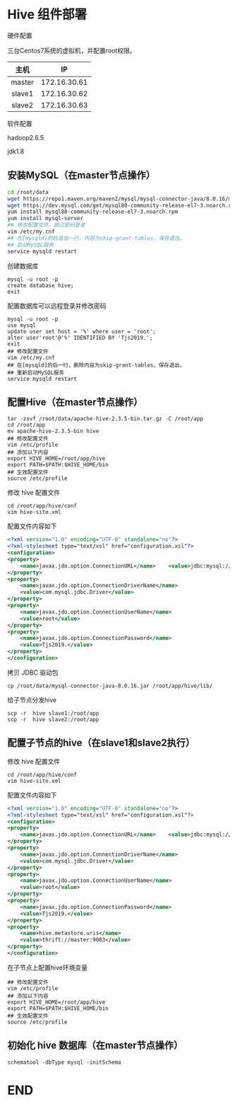 # Hive 组件部署

硬件配置

三台Centos7系统的虚拟机，并配置root权限。

|  主机  |      IP      |
| :----: | :----------: |
| master | 172.16.30.61 |
| slave1 | 172.16.30.62 |
| slave2 | 172.16.30.63 |

软件配置

hadoop2.6.5

jdk1.8





## 安装MySQL（在master节点操作）

```bash
cd /root/data
wget https://repo1.maven.org/maven2/mysql/mysql-connector-java/8.0.16/mysql-connector-java-8.0.16.jar
wget https://dev.mysql.com/get/mysql80-community-release-el7-3.noarch.rpm
yum install mysql80-community-release-el7-3.noarch.rpm
yum install mysql-server
## 修改配置文件，跳过密码登录
vim /etc/my.cnf
## 在[mysqld]的后追加一行，内容为skip-grant-tables，保存退出。
## 启动MySQL服务
service mysqld restart
```

创建数据库

```shell
mysql -u root -p
create database hive;
exit
```



配置数据库可以远程登录并修改密码

```mysql
mysql -u root -p
use mysql
update user set host = '%' where user = 'root';
alter user'root'@'%' IDENTIFIED BY 'Tjs2019.';
exit
## 修改配置文件
vim /etc/my.cnf
## 在[mysqld]的后一行，删除内容为skip-grant-tables，保存退出。
## 重新启动MySQL服务
service mysqld restart
```





## 配置Hive（在master节点操作）

```shell
tar -zxvf /root/data/apache-hive-2.3.5-bin.tar.gz -C /root/app
cd /root/app
mv apache-hive-2.3.5-bin hive
## 修改配置文件
vim /etc/profile
## 添加以下内容
export HIVE_HOME=/root/app/hive
export PATH=$PATH:$HIVE_HOME/bin
## 生效配置文件
source /etc/profile
```

修改 hive 配置文件

```shell
cd /root/app/hive/conf
vim hive-site.xml
```

配置文件内容如下

```xml
<?xml version="1.0" encoding="UTF-8" standalone="no"?>
<?xml-stylesheet type="text/xsl" href="configuration.xsl"?>
<configuration>
<property>
    <name>javax.jdo.option.ConnectionURL</name>    <value>jdbc:mysql://localhost:3306/hive?characterEncoding=UTF-8</value> 
</property>
<property>
    <name>javax.jdo.option.ConnectionDriverName</name>
    <value>com.mysql.jdbc.Driver</value>
</property>
<property>
    <name>javax.jdo.option.ConnectionUserName</name>
    <value>root</value>
</property>
<property>
    <name>javax.jdo.option.ConnectionPassword</name>
    <value>Tjs2019.</value>
</property>
</configuration>
```

拷贝 JDBC 驱动包

```she
cp /root/data/mysql-connector-java-8.0.16.jar /root/app/hive/lib/
```

给子节点分发hive

```shell
scp -r  hive slave1:/root/app
scp -r  hive slave2:/root/app
```





## 配置子节点的hive（在slave1和slave2执行）

修改 hive 配置文件

```shell
cd /root/app/hive/conf
vim hive-site.xml
```

配置文件内容如下

```xml
<?xml version="1.0" encoding="UTF-8" standalone="no"?>
<?xml-stylesheet type="text/xsl" href="configuration.xsl"?>
<configuration>
<property>
    <name>javax.jdo.option.ConnectionURL</name>    <value>jdbc:mysql://master:3306/hive?characterEncoding=UTF-8</value> 
</property>
<property>
    <name>javax.jdo.option.ConnectionDriverName</name>
    <value>com.mysql.jdbc.Driver</value>
</property>
<property>
    <name>javax.jdo.option.ConnectionUserName</name>
    <value>root</value>
</property>
<property>
    <name>javax.jdo.option.ConnectionPassword</name>
    <value>Tjs2019.</value>
</property>
<property>  
    <name>hive.metastore.uris</name>  
    <value>thrift://master:9083</value>  
</property>
</configuration>
```

在子节点上配置hive环境变量

```shell
## 修改配置文件
vim /etc/profile
## 添加以下内容
export HIVE_HOME=/root/app/hive
export PATH=$PATH:$HIVE_HOME/bin
## 生效配置文件
source /etc/profile
```





## 初始化 hive 数据库（在master节点操作）

```shell
schematool -dbType mysql -initSchema
```





# END

